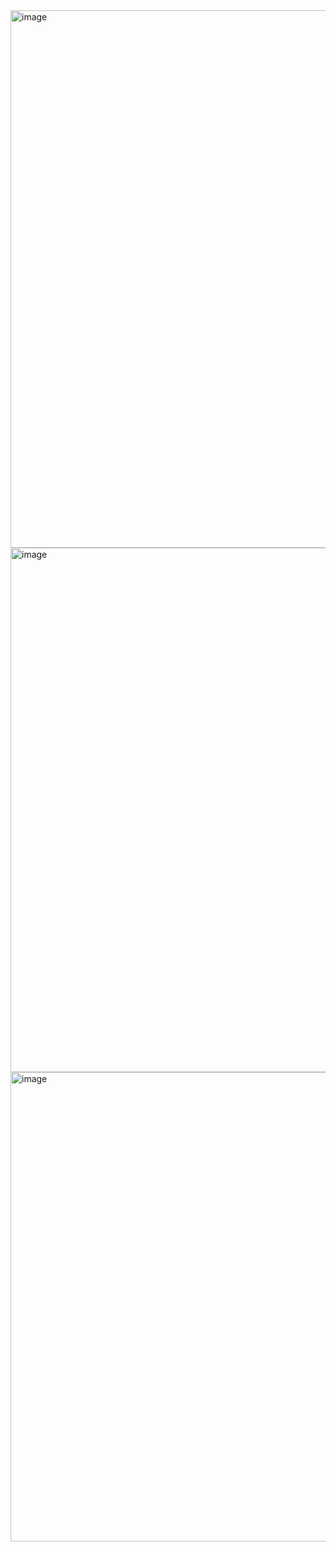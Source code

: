 <img width="1919" height="860" alt="image" src="https://github.com/user-attachments/assets/d9a1d6f0-bbb6-4eda-a62a-57c5a3f082f8" />
<img width="1554" height="839" alt="image" src="https://github.com/user-attachments/assets/e26734cb-8615-45dd-bb48-59c911b6f696" />
<img width="1237" height="751" alt="image" src="https://github.com/user-attachments/assets/786347bc-53a9-436a-adbf-3143e1dfe2bd" />


